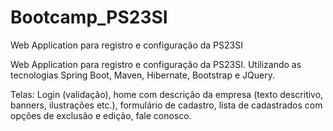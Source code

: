 # Bootcamp_PS23SI
Web Application para registro e configuração da PS23SI

Web Application para registro e configuração da PS23SI. Utilizando as tecnologias Spring Boot, Maven, Hibernate, Bootstrap e
JQuery.

Telas:
Login (validação), home com descrição da empresa (texto descritivo, banners, ilustrações etc.),
formulário de cadastro, lista de cadastrados com opções de exclusão e edição, fale conosco.
